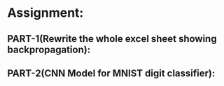 # Assignment:

## PART-1(Rewrite the whole excel sheet showing backpropagation):

## PART-2(CNN Model for MNIST digit classifier):
